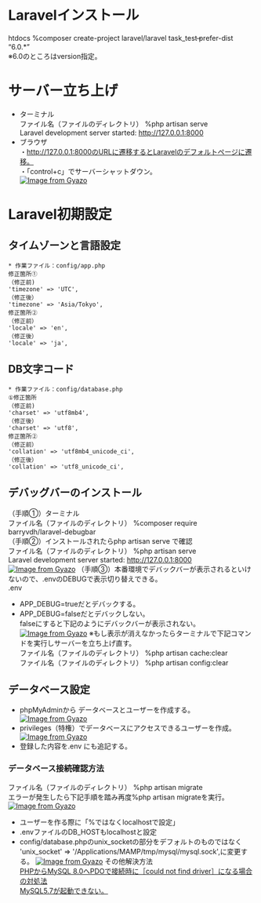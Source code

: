 # Laravelインストール  
htdocs %composer create-project laravel/laravel task_test ̶prefer-dist “6.0.*”<br>※6.0のところはversion指定。  

# サーバー立ち上げ  
* ターミナル  
ファイル名（ファイルのディレクトリ） %php artisan serve  
Laravel development server started: http://127.0.0.1:8000  
* ブラウザ  
・http://127.0.0.1:8000のURLに遷移するとLaravelのデフォルトページに遷移。  
・「control+c」でサーバーシャットダウン。  
[![Image from Gyazo](https://i.gyazo.com/7d5702e68ed4eb78fa1cd39c94d9a608.png)](https://gyazo.com/7d5702e68ed4eb78fa1cd39c94d9a608)

# Laravel初期設定  
## タイムゾーンと言語設定  
```
* 作業ファイル：config/app.php
修正箇所①
（修正前)
'timezone' => 'UTC',
（修正後）
'timezone' => 'Asia/Tokyo', 
修正箇所②
（修正前）
'locale' => 'en',
（修正後）
'locale' => 'ja',
```
## DB文字コード
```
* 作業ファイル：config/database.php
①修正箇所  
（修正前)
'charset' => 'utf8mb4',
（修正後）
'charset' => 'utf8',
修正箇所②
（修正前）
'collation' => 'utf8mb4_unicode_ci',
（修正後）
'collation' => 'utf8_unicode_ci',
```
## デバッグバーのインストール  
（手順①）ターミナル  
ファイル名（ファイルのディレクトリ） %composer require barryvdh/laravel-debugbar  
（手順②）インストールされたらphp artisan serve で確認  
ファイル名（ファイルのディレクトリ） %php artisan serve  
Laravel development server started: http://127.0.0.1:8000  
[![Image from Gyazo](https://i.gyazo.com/b7e9aafd4150701920604801d56dab0b.png)](https://gyazo.com/b7e9aafd4150701920604801d56dab0b)
（手順③）本番環境でデバックバーが表示されるといけないので、.envのDEBUGで表示切り替えできる。  
.env  
* APP_DEBUG=trueだとデバックする。  
* APP_DEBUG=falseだとデバックしない。  
falseにすると下記のようにデバックバーが表示されない。  
[![Image from Gyazo](https://i.gyazo.com/413fad8735844530d78eef44a599ac68.png)](https://gyazo.com/413fad8735844530d78eef44a599ac68)
※もし表示が消えなかったらターミナルで下記コマンドを実行しサーバーを立ち上げ直す。   
ファイル名（ファイルのディレクトリ） %php artisan cache:clear  
ファイル名（ファイルのディレクトリ） %php artisan config:clear  
## データベース設定  
* phpMyAdminから データベースとユーザーを作成する。  
[![Image from Gyazo](https://i.gyazo.com/1acb4c74dca156792c35357327d97e16.png)](https://gyazo.com/1acb4c74dca156792c35357327d97e16)
* privileges（特権）でデータベースにアクセスできるユーザーを作成。  
[![Image from Gyazo](https://i.gyazo.com/ce00aab75eb48e46e928e4e56be22212.png)](https://gyazo.com/ce00aab75eb48e46e928e4e56be22212)
* 登録した内容を.env にも追記する。   
### データベース接続確認方法  
ファイル名（ファイルのディレクトリ） %php artisan migrate   
エラーが発生したら下記手順を踏み再度%php artisan migrateを実行。  
[![Image from Gyazo](https://i.gyazo.com/9fc1c503c9a6490c7174a9e72007564f.png)](https://gyazo.com/9fc1c503c9a6490c7174a9e72007564f)
* ユーザーを作る際に「%ではなくlocalhostで設定」  
* .envファイルのDB_HOSTもlocalhostと設定  
* config/database.phpのunix_socketの部分をデフォルトのものではなく<br>'unix_socket' => '/Applications/MAMP/tmp/mysql/mysql.sock',に変更する。
[![Image from Gyazo](https://i.gyazo.com/34b95e286740a630670e9f9e2b07ff74.png)](https://gyazo.com/34b95e286740a630670e9f9e2b07ff74)
その他解決方法  
[PHPからMySQL 8.0へPDOで接続時に［could not find driver］になる場合の対処法](https://blog.janjan.net/2018/10/31/php-pdo-connect-mysql8-could-not-find-driver/)  
[MySQL5.7が起動できない。](https://qiita.com/gaogaomango/items/933a1f55004920a4323d)  




